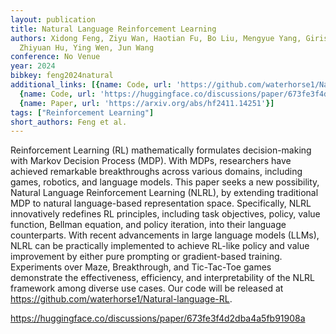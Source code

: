 ```yaml
---
layout: publication
title: Natural Language Reinforcement Learning
authors: Xidong Feng, Ziyu Wan, Haotian Fu, Bo Liu, Mengyue Yang, Girish A. Koushik,
  Zhiyuan Hu, Ying Wen, Jun Wang
conference: No Venue
year: 2024
bibkey: feng2024natural
additional_links: [{name: Code, url: 'https://github.com/waterhorse1/Natural-language-RL'},
  {name: Code, url: 'https://huggingface.co/discussions/paper/673fe3f4d2dba4a5fb91908a'},
  {name: Paper, url: 'https://arxiv.org/abs/hf2411.14251'}]
tags: ["Reinforcement Learning"]
short_authors: Feng et al.
---
```

Reinforcement Learning (RL) mathematically formulates decision-making with Markov Decision Process (MDP). With MDPs, researchers have achieved remarkable breakthroughs across various domains, including games, robotics, and language models. This paper seeks a new possibility, Natural Language Reinforcement Learning (NLRL), by extending traditional MDP to natural language-based representation space. Specifically, NLRL innovatively redefines RL principles, including task objectives, policy, value function, Bellman equation, and policy iteration, into their language counterparts. With recent advancements in large language models (LLMs), NLRL can be practically implemented to achieve RL-like policy and value improvement by either pure prompting or gradient-based training. Experiments over Maze, Breakthrough, and Tic-Tac-Toe games demonstrate the effectiveness, efficiency, and interpretability of the NLRL framework among diverse use cases. Our code will be released at https://github.com/waterhorse1/Natural-language-RL.

https://huggingface.co/discussions/paper/673fe3f4d2dba4a5fb91908a